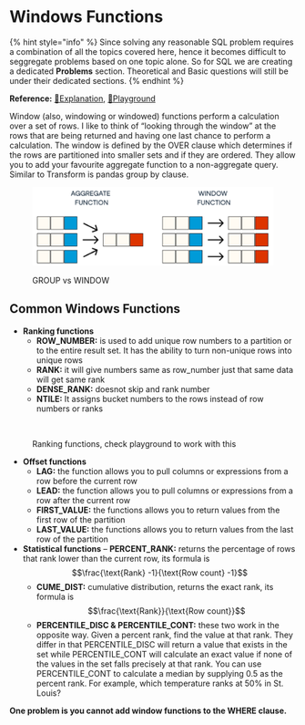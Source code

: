# Windows Functions

{% hint style="info" %}
Since solving any reasonable SQL problem requires a combination of all the topics covered here, hence it becomes difficult to seggregate problems based on one topic alone. So for SQL we are creating a dedicated **Problems** section. Theoretical and Basic questions will still be under their dedicated sections.
{% endhint %}

**Reference:** [📖Explanation](https://www.red-gate.com/simple-talk/sql/t-sql-programming/introduction-to-t-sql-window-functions/), [🔫Playground](https://dbfiddle.uk/?rdbms=sqlserver\_2017\&fiddle=6379904805d1f465cc0f6ea33fc3c0d6)

Window (also, windowing or windowed) functions perform a calculation over a set of rows. I like to think of “looking through the window” at the rows that are being returned and having one last chance to perform a calculation. The window is defined by the OVER clause which determines if the rows are partitioned into smaller sets and if they are ordered. They allow you to add your favourite aggregate function to a non-aggregate query. Similar to Transform is pandas group by clause.

<figure><img src="../contents/SQL/images/image5.png" alt=""><figcaption><p>GROUP vs WINDOW</p></figcaption></figure>

## Common Windows Functions

* **Ranking functions**
  * **ROW\_NUMBER:** is used to add unique row numbers to a partition or to the entire result set. It has the ability to turn non-unique rows into unique rows
  * **RANK:** it will give numbers same as row\_number just that same data will get same rank
  * **DENSE\_RANK:** doesnot skip and rank number
  * **NTILE:** It assigns bucket numbers to the rows instead of row numbers or ranks

<figure><img src="../contents/SQL/images/image2.png" alt=""><figcaption><p>Ranking functions, check playground to work with this</p></figcaption></figure>

* **Offset functions**
  * **LAG:** the function allows you to pull columns or expressions from a row before the current row
  * **LEAD:** the function allows you to pull columns or expressions from a row after the current row
  * **FIRST\_VALUE:** the functions allows you to return values from the first row of the partition
  * **LAST\_VALUE:** the functions allows you to return values from the last row of the partition
* **Statistical functions** – **PERCENT\_RANK:** returns the percentage of rows that rank lower than the current row, its formula is $$\frac{\text{Rank} -1}{\text{Row count} -1}$$
  * **CUME\_DIST:** cumulative distribution, returns the exact rank, its formula is $$\frac{\text{Rank}}{\text{Row count}}$$
  * **PERCENTILE\_DISC & PERCENTILE\_CONT:** these two work in the opposite way. Given a percent rank, find the value at that rank. They differ in that PERCENTILE\_DISC will return a value that exists in the set while PERCENTILE\_CONT will calculate an exact value if none of the values in the set falls precisely at that rank. You can use PERCENTILE\_CONT to calculate a median by supplying 0.5 as the percent rank. For example, which temperature ranks at 50% in St. Louis?

**One problem is you cannot add window functions to the WHERE clause.**
